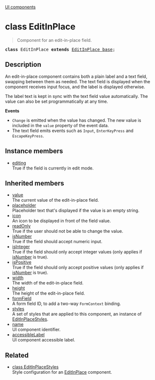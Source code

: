 [UI components](../index.md)

# class EditInPlace

> Component for an edit-in-place field.

<pre class="docgen_signature"><b>class</b> EditInPlace <b>extends</b> <a href="EditInPlace_base.md">EditInPlace_base</a>;</pre>

## Description

An edit-in-place component contains both a plain label and a text field, swapping between them as needed. The text field is displayed when the component receives input focus, and the label is displayed otherwise.

The label text is kept in sync with the text field value automatically. The value can also be set programmatically at any time.

**Events**
- `Change` is emitted when the value has changed. The new value is included in the `value` property of the event data.
- The text field emits events such as `Input`, `EnterKeyPress` and `EscapeKeyPress`.

## Instance members

- [<!--{ref:property}-->editing](EditInPlace_editing.md) \
    True if the field is currently in edit mode.

## Inherited members

- [<!--{ref:property}-->value](EditInPlace_base_value.md) \
    The current value of the edit-in-place field.
- [<!--{ref:property}-->placeholder](EditInPlace_base_placeholder.md) \
    Placeholder text that's displayed if the value is an empty string.
- [<!--{ref:property}-->icon](EditInPlace_base_icon.md) \
    An icon to be displayed in front of the field value.
- [<!--{ref:property}-->readOnly](EditInPlace_base_readOnly.md) \
    True if the user should not be able to change the value.
- [<!--{ref:property}-->isNumber](EditInPlace_base_isNumber.md) \
    True if the field should accept numeric input.
- [<!--{ref:property}-->isInteger](EditInPlace_base_isInteger.md) \
    True if the field should only accept integer values (only applies if [isNumber](EditInPlace_base_isNumber.md) is true).
- [<!--{ref:property}-->isPositive](EditInPlace_base_isPositive.md) \
    True if the field should only accept positive values (only applies if [isNumber](EditInPlace_base_isNumber.md) is true).
- [<!--{ref:property}-->width](EditInPlace_base_width.md) \
    The width of the edit-in-place field.
- [<!--{ref:property}-->height](EditInPlace_base_height.md) \
    The height of the edit-in-place field.
- [<!--{ref:property}-->formField](EditInPlace_base_formField.md) \
    A form field ID, to add a two-way `FormContext` binding.
- [<!--{ref:property}-->styles](EditInPlace_base_styles.md) \
    A set of styles that are applied to this component, an instance of [EditInPlaceStyles](EditInPlaceStyles.md).
- [<!--{ref:property}-->name](EditInPlace_base_name.md) \
    UI component identifier.
- [<!--{ref:property}-->accessibleLabel](EditInPlace_base_accessibleLabel.md) \
    UI component accessible label.

## Related

- [<!--{ref:class}-->class EditInPlaceStyles](EditInPlaceStyles.md) \
    Style configuration for an [EditInPlace](EditInPlace.md) component.